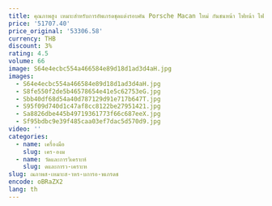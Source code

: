 ```yaml
---
title: คุณภาพสูง เหมาะสําหรับการอัพเกรดชุดแต่งรอบคัน Porsche Macan ใหม่ กันชนหน้า ไฟหน้า ไฟท้าย
price: '51707.40'
price_original: '53306.58'
currency: THB
discount: 3%
rating: 4.5
volume: 66
image: S64e4ecbc554a466584e89d18d1ad3d4aH.jpg
images:
  - S64e4ecbc554a466584e89d18d1ad3d4aH.jpg
  - S8fe550f2de5b46578654e41e5c62753eG.jpg
  - Sbb40df68d54a40d787129d91e717b647T.jpg
  - S95f09d740d1c47af8cc8122be27951421.jpg
  - Sa8826dbe445b49719361773f66c687eeX.jpg
  - Sf95bdbc9e39f485caa03ef7dac5d570d9.jpg
video: ''
categories:
  - name: เครื่องมือ
    slug: เคร-องม
  - name: วัดและการวิเคราะห์
    slug: ดและการว-เคราะห
slug: ณภาพส-เหมาะส-าหร-บการอ-พเกรดช
encode: oBRaZX2
lang: th
---
```

  